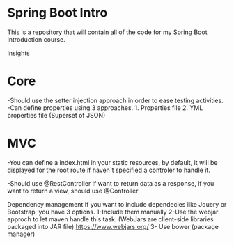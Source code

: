 # Spring Boot Intro

This is a repository that will contain all of the code for my Spring Boot Introduction course.


Insights

 # **Core**     

-Should use the setter injection approach in order to ease testing activities.
-Can define properties using 3 approaches.
     1. Properties file
     2. YML properties file (Superset of JSON)
     


# **MVC**

-You can define a index.html in your static resources, by default, it will be displayed for the root route if haven`t    specified a controler to handle it.

-Should use @RestController if want to return data as a response, if you want to return a view, should use @Controller

Dependency management
If you want to include dependecies like Jquery or Bootstrap, you have 3 options.
    1-Include them manually
    2-Use the webjar approch to let maven handle this task. (WebJars are client-side libraries packaged into JAR file)
    https://www.webjars.org/
    3- Use bower (package manager)
    




